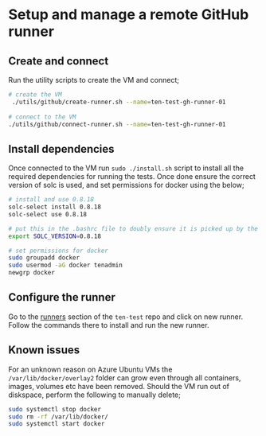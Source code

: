 # Setup and manage a remote GitHub runner

## Create and connect
Run the utility scripts to create the VM and connect;

```bash
# create the VM
 ./utils/github/create-runner.sh --name=ten-test-gh-runner-01 
 
# connect to the VM
./utils/github/connect-runner.sh --name=ten-test-gh-runner-01  
```

## Install dependencies
Once connected to the VM run `sudo ./install.sh` script to install all the required dependencies for running the tests. 
Once done ensure the correct version of solc is used, and set permissions for docker using the below;

```bash
# install and use 0.8.18
solc-select install 0.8.18
solc-select use 0.8.18

# put this in the .bashrc file to doubly ensure it is picked up by the runner
export SOLC_VERSION=0.8.18

# set permissions for docker
sudo groupadd docker
sudo usermod -aG docker tenadmin
newgrp docker
```

## Configure the runner
Go to the [runners](https://github.com/ten-protocol/ten-test/settings/actions/runners) section of the `ten-test`
repo and click on new runner. Follow the commands there to install and run the new runner. 

## Known issues
For an unknown reason on Azure Ubuntu VMs the `/var/lib/docker/overlay2` folder can grow even through all containers, 
images, volumes etc have been removed. Should the VM run out of diskspace, perform the following to manually delete;

```bash
sudo systemctl stop docker
sudo rm -rf /var/lib/docker/
sudo systemctl start docker
```
